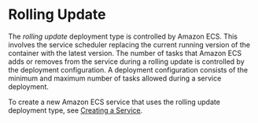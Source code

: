 # Rolling Update<a name="deployment-type-ecs"></a>

The *rolling update* deployment type is controlled by Amazon ECS\. This involves the service scheduler replacing the current running version of the container with the latest version\. The number of tasks that Amazon ECS adds or removes from the service during a rolling update is controlled by the deployment configuration\. A deployment configuration consists of the minimum and maximum number of tasks allowed during a service deployment\.

To create a new Amazon ECS service that uses the rolling update deployment type, see [Creating a Service](create-service.md)\.